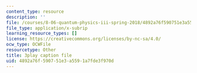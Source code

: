 ```yaml
---
content_type: resource
description: ''
file: /courses/8-06-quantum-physics-iii-spring-2018/4892a76f590751e3a5591a7fde3f970d_Ug0HxeKGC8s.vtt
file_type: application/x-subrip
learning_resource_types: []
license: https://creativecommons.org/licenses/by-nc-sa/4.0/
ocw_type: OCWFile
resourcetype: Other
title: 3play caption file
uid: 4892a76f-5907-51e3-a559-1a7fde3f970d
---
```

